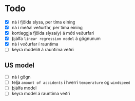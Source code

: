 # Todo

- [x] ná í fjölda slysa, per tíma eining
- [x] ná í meðal veðurfar, per tíma eining
- [x] kortleggja fjölda slysa(y) á móti veðurfari
- [x] þjálfa `linear regression model` á gögnunum
- [x] ná í veðurfar í rauntíma
- [ ] keyra modelið á rauntíma veðri

## US model

- [ ] ná í gögn
- [ ] telja `amount of accidents` í hverri `temperature` og `windspeed`
- [ ] þjálfa model
- [ ] keyra model á rauntíma veðri
